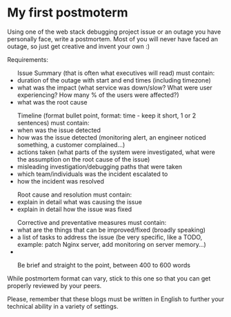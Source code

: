 # My first postmoterm

Using one of the web stack debugging project issue or an outage you have personally face, write a postmortem. Most of you will never have faced an outage, so just get creative and invent your own :)

Requirements:

<ul>Issue Summary (that is often what executives will read) must contain:
<li>duration of the outage with start and end times (including timezone)</li>
<li>what was the impact (what service was down/slow? What were user experiencing? How many % of the users were affected?)</li>
<li>what was the root cause</li></ul>
<ul>Timeline (format bullet point, format: time - keep it short, 1 or 2 sentences) must contain:

<li>when was the issue detected</li>
<li>how was the issue detected (monitoring alert, an engineer noticed something, a customer complained…)</li>
<li>actions taken (what parts of the system were investigated, what were the assumption on the root cause of the issue)</li>
<li>misleading investigation/debugging paths that were taken</li>
<li>which team/individuals was the incident escalated to</li>
<li>how the incident was resolved</li></ul>
<ul>Root cause and resolution must contain:

<li>explain in detail what was causing the issue</li>
<li>explain in detail how the issue was fixed</li></ul>
<ul>Corrective and preventative measures must contain:

<li>what are the things that can be improved/fixed (broadly speaking)</li>
<li>a list of tasks to address the issue (be very specific, like a TODO, example: patch Nginx server, add monitoring on server memory…)<li></ul>
<ul>Be brief and straight to the point, between 400 to 600 words</ul>

While postmortem format can vary, stick to this one so that you can get properly reviewed by your peers.

Please, remember that these blogs must be written in English to further your technical ability in a variety of settings.
